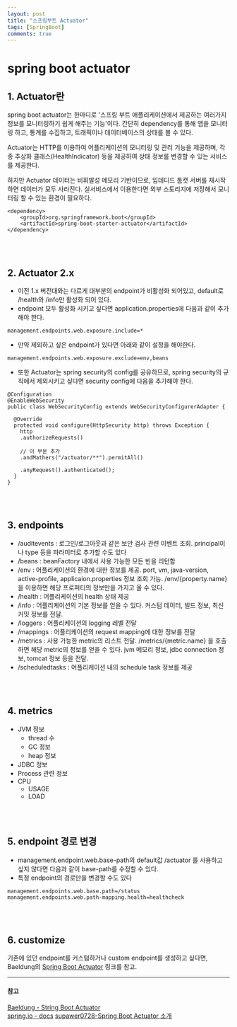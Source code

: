 ```yaml
---
layout: post
title: "스프링부트 Actuator"
tags: [SpringBoot]
comments: true
---
```


# spring boot actuator
## 1. Actuator란
spring boot actuator는 한마디로 '스프링 부트 애플리케이션에서 제공하는 여러가지 정보를 모니터링하기 쉽게 해주는 기능'이다. 간단히 dependency를 통해 앱을 모니터링 하고, 통계를 수집하고, 트래픽이나 데이터베이스의 상태를 볼 수 있다.

Actuator는 HTTP를 이용하여 어플리케이션의 모니터링 및 관리 기능을 제공하며, 각종 추상화 클래스(HealthIndicator) 등을 제공하여 상태 정보를 변경할 수 있는 서비스를 제공한다.

하지만 Actuator 데이터는 비휘발성 메모리 기반이므로, 임데디드 톰캣 서버를 재시작하면 데이터가 모두 사라진다. 실서비스에서 이용한다면 외부 스토리지에 저장해서 모니터링 할 수 있는 환경이 필요하다.

```
<dependency>
    <groupId>org.springframework.boot</groupId>
    <artifactId>spring-boot-starter-actuator</artifactId>
</dependency>
```

<br><br>

## 2. Actuator 2.x
- 이전 1.x 버전대와는 다르게 대부분의 endpoint가 비활성화 되어있고, default로 /health와 /info만 활성화 되어 있다.
- endpoint 모두 활성화 시키고 싶다면 application.properties에 다음과 같이 추가해야 한다.

```
management.endpoints.web.exposure.include=*
```

- 만약 제외하고 싶은 endpoint가 있다면 아래와 같이 설정을 해야한다.

```
management.endpoints.web.exposure.exclude=env,beans
```

- 또한 Actuator는 spring security의 config를 공유하므로, spring security의 규칙에서 제외시키고 싶다면 security config에 다음을 추가해야 한다.

```
@Configuration
@EnableWebSecurity
public class WebSecurityConfig extends WebSecurityConfigurerAdapter {

  @Override
  protected void configure(HttpSecurity http) throws Exception {
    http
    .authorizeRequests()

    // 이 부분 추가
    .andMathers("/actuator/**").permitAll()

    .anyRequest().authenticated();
  }
}
```

<br><br>

## 3. endpoints
- /auditevents : 로그인/로그아웃과 같은 보안 검사 관련 이벤트 조회. principal이나 type 등을 파라미터로 추가할 수도 있다
- /beans : beanFactory 내에서 사용 가능한 모든 빈을 리턴함
- /env : 어플리케이션의 환경에 대한 정보를 제공. port, vm, java-version, active-profile, applicaion.properties 정보 조회 가능. /env/{property.name}을 이용하면 해당 프로퍼티의 정보만을 가지고 올 수 있다.
- /health : 어플리케이션의 health 상태 제공
- /info : 어플리케이션의 기본 정보를 얻을 수 있다. 커스텀 데이터, 빌드 정보, 최신 커밋 정보를 전달.
- /loggers : 어플리케이션의 logging 레벨 전달
- /mappings : 어플리케이션의 request mapping에 대한 정보를 전달
- /metrics : 사용 가능한 metric의 리스트 전달. /metrics/{metric.name} 을 호출하면 해당 metric의 정보를 얻을 수 있다. jvm 메모리 정보, jdbc connection 정보, tomcat 정보 등을 전달.
- /scheduledtasks : 어플리케이션 내의 schedule task 정보를 제공

<br><br>

## 4. metrics
- JVM 정보
  - thread 수
  - GC 정보
  - heap 정보
- JDBC 정보
- Process 관련 정보
- CPU
  - USAGE
  - LOAD

<br><br>

## 5. endpoint 경로 변경
- management.endpoint.web.base-path의 default값 /actuator 를 사용하고 싶지 않다면 다음과 같이 base-path를 수정할 수 있다.
- 특정 endpoint의 경로만을 변경할 수도 있다

```
management.endpoints.web.base.path=/status
management.endpoints.web.path-mapping.health=healthcheck
```

<br><br>

## 6. customize
기존에 있던 endpoint를 커스텀하거나 custom endpoint를 생성하고 싶다면, Baeldung의 [Spring Boot Actuator](https://www.baeldung.com/spring-boot-actuators#boot-2x-actuator) 링크를 참고.



---
#### 참고
[Baeldung - String Boot Actuator](https://www.baeldung.com/spring-boot-actuators#boot-2x-actuator) <br>
[spring.io - docs](https://docs.spring.io/spring-boot/docs/2.0.0.BUILD-SNAPSHOT/actuator-api//html/)
[supawer0728-Spring Boot Actuator 소개](https://supawer0728.github.io/2018/05/12/spring-actuator/)
